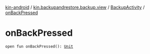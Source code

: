 [kin-android](../../index.md) / [kin.backupandrestore.backup.view](../index.md) / [BackupActivity](index.md) / [onBackPressed](./on-back-pressed.md)

# onBackPressed

`open fun onBackPressed(): `[`Unit`](https://kotlinlang.org/api/latest/jvm/stdlib/kotlin/-unit/index.html)